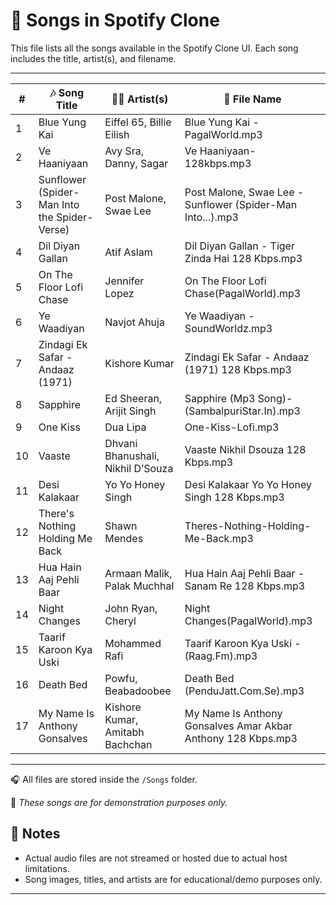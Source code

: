 # 🎵 Songs in Spotify Clone

This file lists all the songs available in the Spotify Clone UI. Each song includes the title, artist(s), and filename.

---

| #  | 🎶 Song Title                                     | 👨‍🎤 Artist(s)                              | 📁 File Name                                                    |
|----|--------------------------------------------------|---------------------------------------------|-----------------------------------------------------------------|
| 1  | Blue Yung Kai                                    | Eiffel 65, Billie Eilish                     | Blue Yung Kai - PagalWorld.mp3                                  |
| 2  | Ve Haaniyaan                                     | Avy Sra, Danny, Sagar                        | Ve Haaniyaan-128kbps.mp3                                        |
| 3  | Sunflower (Spider-Man Into the Spider-Verse)     | Post Malone, Swae Lee                        | Post Malone, Swae Lee - Sunflower (Spider-Man Into...).mp3     |
| 4  | Dil Diyan Gallan                                 | Atif Aslam                                  | Dil Diyan Gallan - Tiger Zinda Hai 128 Kbps.mp3                 |
| 5  | On The Floor Lofi Chase                          | Jennifer Lopez                              | On The Floor Lofi Chase(PagalWorld).mp3                         |
| 6  | Ye Waadiyan                                      | Navjot Ahuja                                | Ye Waadiyan - SoundWorldz.mp3                                   |
| 7  | Zindagi Ek Safar - Andaaz (1971)                 | Kishore Kumar                               | Zindagi Ek Safar - Andaaz (1971) 128 Kbps.mp3                   |
| 8  | Sapphire                                          | Ed Sheeran, Arijit Singh                    | Sapphire (Mp3 Song)-(SambalpuriStar.In).mp3                     |
| 9  | One Kiss                                          | Dua Lipa                                    | One-Kiss-Lofi.mp3                                               |
| 10 | Vaaste                                            | Dhvani Bhanushali, Nikhil D’Souza           | Vaaste Nikhil Dsouza 128 Kbps.mp3                               |
| 11 | Desi Kalakaar                                     | Yo Yo Honey Singh                           | Desi Kalakaar Yo Yo Honey Singh 128 Kbps.mp3                    |
| 12 | There's Nothing Holding Me Back                  | Shawn Mendes                                | Theres-Nothing-Holding-Me-Back.mp3                              |
| 13 | Hua Hain Aaj Pehli Baar                          | Armaan Malik, Palak Muchhal                 | Hua Hain Aaj Pehli Baar - Sanam Re 128 Kbps.mp3                 |
| 14 | Night Changes                                     | John Ryan, Cheryl                           | Night Changes(PagalWorld).mp3                                   |
| 15 | Taarif Karoon Kya Uski                           | Mohammed Rafi                               | Taarif Karoon Kya Uski - (Raag.Fm).mp3                          |
| 16 | Death Bed                                         | Powfu, Beabadoobee                          | Death Bed (PenduJatt.Com.Se).mp3                                |
| 17 | My Name Is Anthony Gonsalves                     | Kishore Kumar, Amitabh Bachchan             | My Name Is Anthony Gonsalves Amar Akbar Anthony 128 Kbps.mp3   |

---

🎧 All files are stored inside the `/Songs` folder.

📝 *These songs are for demonstration purposes only.*


## 📂 Notes

- Actual audio files are not streamed or hosted due to actual host limitations.
- Song images, titles, and artists are for educational/demo purposes only.

---

